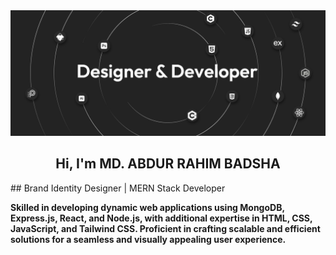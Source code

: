 <div align="center"> <img src="https://github.com/arbadsha00/arbadsha00/blob/main/github-01-01.png"> </div>
<h2 align="center">Hi, I'm MD. ABDUR RAHIM BADSHA</h2>
## Brand Identity Designer | MERN Stack Developer  

**Skilled in developing dynamic web applications using MongoDB, Express.js, React, and Node.js, with additional expertise in HTML, CSS, JavaScript, and Tailwind CSS. Proficient in crafting scalable and efficient solutions for a seamless and visually appealing user experience.**

